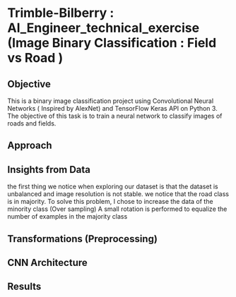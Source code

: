 # Trimble-Bilberry : AI_Engineer_technical_exercise (Image Binary  Classification : Field vs Road )

## Objective

This is a binary image classification project using Convolutional Neural Networks ( Inspired by AlexNet) and TensorFlow Keras API  on Python 3.
The objective of this task is to train a neural network to classify images of roads and fields.

## Approach




## Insights from  Data 
the first thing we notice when exploring our dataset is that the dataset is unbalanced and image resolution is not stable.
we notice that the road class is in majority. To solve this problem, I chose to increase the data of the minority class (Over sampling)
A small rotation is performed to equalize the number of examples in the majority class  



## Transformations (Preprocessing)





## CNN Architecture





## Results
